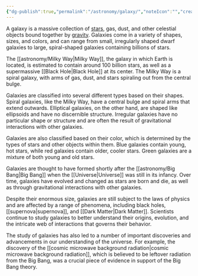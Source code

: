 ```yaml
---
{"dg-publish":true,"permalink":"/astronomy/galaxy/","noteIcon":"","created":"2023-11-15T21:23:30.487+05:30","updated":"2023-11-15T21:27:20.724+05:30"}
---
```


A galaxy is a massive collection of [stars](https://astrobase.miraheze.org/wiki/Stars "Stars"), gas, dust, and other celestial objects bound together by [gravity](https://astrobase.miraheze.org/wiki/Gravity "Gravity"). Galaxies come in a variety of shapes, sizes, and colors, and can range from small, irregularly shaped dwarf galaxies to large, spiral-shaped galaxies containing billions of stars.

The [[astronomy/Milky Way\|Milky Way]], the galaxy in which Earth is located, is estimated to contain around 100 billion stars, as well as a supermassive [[Black Hole\|Black Hole]] at its center. The Milky Way is a spiral galaxy, with arms of gas, dust, and stars spiraling out from the central bulge.

Galaxies are classified into several different types based on their shapes. Spiral galaxies, like the Milky Way, have a central bulge and spiral arms that extend outwards. Elliptical galaxies, on the other hand, are shaped like ellipsoids and have no discernible structure. Irregular galaxies have no particular shape or structure and are often the result of gravitational interactions with other galaxies.

Galaxies are also classified based on their color, which is determined by the types of stars and other objects within them. Blue galaxies contain young, hot stars, while red galaxies contain older, cooler stars. Green galaxies are a mixture of both young and old stars.

Galaxies are thought to have formed shortly after the [[astronomy/Big Bang\|Big Bang]] when the [[Universe\|Universe]] was still in its infancy. Over time, galaxies have evolved and changed as stars are born and die, as well as through gravitational interactions with other galaxies.

Despite their enormous size, galaxies are still subject to the laws of physics and are affected by a range of phenomena, including black holes, [[supernova\|supernova]], and [[Dark Matter\|Dark Matter]]. Scientists continue to study galaxies to better understand their origins, evolution, and the intricate web of interactions that governs their behavior.

The study of galaxies has also led to a number of important discoveries and advancements in our understanding of the universe. For example, the discovery of the [[cosmic microwave background radiation\|cosmic microwave background radiation]], which is believed to be leftover radiation from the Big Bang, was a crucial piece of evidence in support of the Big Bang theory.